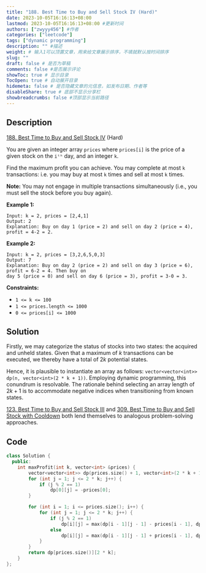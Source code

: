 ```yaml
---
title: "188. Best Time to Buy and Sell Stock IV (Hard)"
date: 2023-10-05T16:16:13+08:00
lastmod: 2023-10-05T16:16:13+08:00 #更新时间
authors: ["zwyyy456"] #作者
categories: ["leetcode"]
tags: ["dynamic programming"]
description: "" #描述
weight: # 输入1可以顶置文章，用来给文章展示排序，不填就默认按时间排序
slug: ""
draft: false # 是否为草稿
comments: false #是否展示评论
showToc: true # 显示目录
TocOpen: true # 自动展开目录
hidemeta: false # 是否隐藏文章的元信息，如发布日期、作者等
disableShare: true # 底部不显示分享栏
showbreadcrumbs: false #顶部显示当前路径
---
```

## Description
[188. Best Time to Buy and Sell Stock IV][link] (Hard)

[link]: https://leetcode.com/problems/best-time-to-buy-and-sell-stock-iv/

You are given an integer array `prices` where `prices[i]` is the price of a given stock on the `iᵗʰ`
day, and an integer `k`.

Find the maximum profit you can achieve. You may complete at most `k` transactions: i.e. you may buy
at most `k` times and sell at most `k` times.

**Note:** You may not engage in multiple transactions simultaneously (i.e., you must sell the stock
before you buy again).

**Example 1:**

```
Input: k = 2, prices = [2,4,1]
Output: 2
Explanation: Buy on day 1 (price = 2) and sell on day 2 (price = 4), profit = 4-2 = 2.
```

**Example 2:**

```
Input: k = 2, prices = [3,2,6,5,0,3]
Output: 7
Explanation: Buy on day 2 (price = 2) and sell on day 3 (price = 6), profit = 6-2 = 4. Then buy on
day 5 (price = 0) and sell on day 6 (price = 3), profit = 3-0 = 3.
```

**Constraints:**

- `1 <= k <= 100`
- `1 <= prices.length <= 1000`
- `0 <= prices[i] <= 1000`


## Solution

Firstly, we may categorize the status of stocks into two states: the acquired and unheld states. Given that a maximum of $k$ transactions can be executed, we thereby have a total of $2k$ potential states.

Hence, it is plausible to instantiate an array as follows: `vector<vector<int>> dp(n, vector<int>(2 * k + 1))`. Employing dynamic programming, this conundrum is resolvable. The rationale behind selecting an array length of $2k + 1$ is to accommodate negative indices when transitioning from known states.

[123. Best Time to Buy and Sell Stock III](https://leetcode.com/problems/best-time-to-buy-and-sell-stock-iii/) and [309. Best Time to Buy and Sell Stock with Cooldown](https://leetcode.com/problems/best-time-to-buy-and-sell-stock-with-cooldown/) both lend themselves to analogous problem-solving approaches.

## Code

```cpp
class Solution {
  public:
    int maxProfit(int k, vector<int> &prices) {
        vector<vector<int>> dp(prices.size() + 1, vector<int>(2 * k + 1, 0));
        for (int j = 1; j <= 2 * k; j++) {
            if (j % 2 == 1)
                dp[0][j] = -prices[0];
        }

        for (int i = 1; i <= prices.size(); i++) {
            for (int j = 1; j <= 2 * k; j++) {
                if (j % 2 == 1)
                    dp[i][j] = max(dp[i - 1][j - 1] - prices[i - 1], dp[i - 1][j]);
                else
                    dp[i][j] = max(dp[i - 1][j - 1] + prices[i - 1], dp[i - 1][j]);
            }
        }
        return dp[prices.size()][2 * k];
    }
};
```